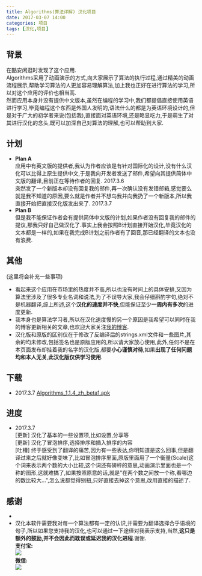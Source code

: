 ```yaml
---
title: Algorithms(算法详解) 汉化项目
date: 2017-03-07 14:00
categories: 项目
tags: [汉化,项目]
---
```

## 背景
在酷安闲逛时发现了这个应用.  
Algorithms采用了动画演示的方式,向大家展示了算法的执行过程,通过精美的动画流程展示,帮助学习算法的人更加容易理解算法,加上我也正好在进行算法的学习,所以对这个应用的评价也相当高.  
然而应用本身并没有提供中文版本,虽然在编程的学习中,我们都提倡直接使用英语进行学习,毕竟编程这个东西是外国人发明的,语法什么的都是为英语环境设计的,但是对于广大的初学者来说(包括我),直接面对英语环境,还是略显吃力,于是萌生了对其进行汉化的念头,既可以加深自己对算法的理解,也可以帮助到大家.
## 计划
- **Plan A**  
应用中有英文版的提供者,我认为作者应该是有针对国际化的设计,没有什么汉化可以比得上原生提供中文,于是我向开发者发送了邮件,希望向其提供简体中文版的翻译,目前正在等待作者的回复.  2017.3.6  
突然发了一个新版本却没有回复我的邮件,再一次确认没有发错邮箱,感觉要么就是我不知道的原因,要么就是作者并不想鸟我并向我扔了一个新版本,所以我直接开始把直接汉化版发出来了.  2017.3.7
- **Plan B**  
但是我不能保证作者会有提供简体中文版的计划,如果作者没有回复我的邮件的提议,那我只好自己做汉化了.事实上我会按照B计划直接开始汉化,毕竟汉化的文本都是一样的,如果在我完成B计划之前作者有了回音,那已经翻译的文本也没有浪费.

## 其他
(这里将会补充一些事项)
- 看起来这个应用在市场里的热度并不高,所以也没有时间上的具体安排,又因为算法里涉及了很多专业名词和说法,为了不误导大家,我会仔细斟酌字句,绝对不是机器翻译,综上所述,这个**汉化的速度并不快**,但能保证至少**一周内有多次**的进度更新.
- 我本身也是算法学习者,所以在汉化速度慢的另一个原因是我希望可以同时在我的博客更新相关的文章,也欢迎大家关注[我的博客](http://lanyuanxiaoyao.com).
- 汉化版和原版的区别仅在于修改了反编译后的strings.xml文件和一些图片,其余的均未修改,包括签名也是原版应用的,所以请大家放心使用,此外,任何不是在本页面发布却挂着我的名字的汉化版,都要**小心谨慎对待**,如果**出现了任何问题均和本人无关**,**此汉化版仅供学习使用**.

## 下载
- 2017.3.7   [Algorithms_1.1.4_zh_beta1.apk](https://raw.githubusercontent.com/lanyuanxiaoyao/Algorithm_Translation/master/apk_revision/1.1.4_zh_beta1.apk)

## 进度
- 2017.3.7  
[更新] 汉化了基本的一些设置项,比如设置,分享等  
[更新] 汉化了冒泡排序,选择排序和插入排序的内容  
[吐槽] 终于感受到了翻译的痛苦,因为有一些表达,你明知道是这么回事,但是翻译过来之后就好像变味了,比如冒泡排序里面,原版里面用了一个衡量(Scale)这个词来表示两个数的大小比较,这个词还有磅秤的意思,动画演示里面也是一个称的图形,这就难搞了,如果按照原意的话,就是"在两个数之间放一个称,看哪边的数比较大...",怎么说都觉得别扭,只好直接去掉这个意思,改用直接的描述了.

## 感谢
- 
- 汉化本软件需要我对每一个算法都有一定的认识,并需要为翻译选择合乎语境的句子,所以如果您支持我的汉化,也可以通过一下途径对我表示支持,当然,**这只是额外的鼓励,并不会因此而耽误或延迟我的汉化进程**.谢谢.  
**支付宝:**  
![](http://olwt21mf4.bkt.clouddn.com/17-3-7/73632779-file_1488874187150_150f.png)  
**微信:**  
![](http://olwt21mf4.bkt.clouddn.com/17-3-7/24538948-file_1488874187288_cd5d.png)  